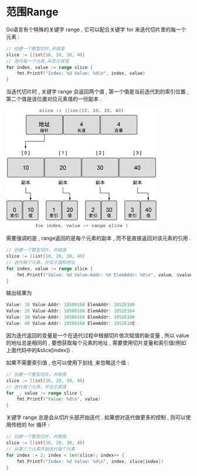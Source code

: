 # 范围Range

Go语言有个特殊的关键字 range , 它可以配合关键字 for 来迭代切片里的每一个元素 :

```go
// 创建一个整型切片,并赋值
slice := []int{10, 20, 30, 40}
// 迭代每一个元素,并显示其值
for index, value := range slice {
    fmt.Printf("Index: %d Value: %d\n", index, value)
}
```

当迭代切片时 , 关键字 range 会返回两个值 , 第一个值是当前迭代到的索引位置 , 第二个值是该位置对应元素值的一份副本 .

![](/assets/range.png)

需要强调的是 , range返回的是每个元素的副本 , 而不是直接返回对该元素的引用 .

```go
// 创建一个整型切片，并赋值
slice := []int{10, 20, 30, 40}
// 迭代每个元素，并显示值和地址
for index, value := range slice {
    fmt.Printf("Value: %d Value-Addr: %X ElemAddr: %X\n", value, &value, &slice[index])
}
```

输出结果为

```go
Value: 10 Value-Addr: 10500168 ElemAddr: 1052E100
Value: 20 Value-Addr: 10500168 ElemAddr: 1052E104
Value: 30 Value-Addr: 10500168 ElemAddr: 1052E108
Value: 40 Value-Addr: 10500168 ElemAddr: 1052E10C
```

因为迭代返回的变量是一个在迭代过程中根据切片依次赋值的新变量 , 所以 value 的地址总是相同的 , 要想获取每个元素的地址 , 需要使用切片变量和索引值\(例如上面代码中的&slice\[index\]\) .

如果不需要索引值 , 也可以使用下划线`_`来忽略这个值 :

```go
// 创建一个整型切片，并赋值
slice := []int{10, 20, 30, 40}
// 迭代每个元素，并显示其值
for _, value := range slice {
    fmt.Printf("Value: %d\n", value)
}
```

关键字 range 总是会从切片头部开始迭代 . 如果想对迭代做更多的控制 , 则可以使用传统的 for 循环 : 

```go
// 创建一个整型切片，并赋值
slice := []int{10, 20, 30, 40}
// 从第三个元素开始迭代每个元素
for index := 2; index < len(slice); index++ {
    fmt.Printf("Index: %d Value: %d\n", index, slice[index])
}
```



